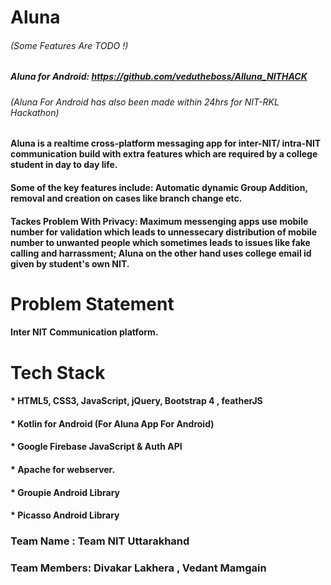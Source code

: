 # Aluna
###### (Some Features Are TODO !)
##### Aluna for Android: https://github.com/vedutheboss/Alluna_NITHACK
###### (Aluna For Android has also been made within 24hrs for NIT-RKL Hackathon)
#### Aluna is a realtime cross-platform messaging app for inter-NIT/ intra-NIT communication build with extra features which are required by a college student in day to day life.
#### Some of the key features include: Automatic dynamic Group Addition, removal and creation on cases like branch change etc.
#### Tackes Problem With Privacy: Maximum messenging apps use mobile number for validation which leads to unnessecary distribution of mobile number to unwanted people which sometimes leads to issues like fake calling and harrassment; Aluna on the other hand uses college email id given by student's own NIT.

# Problem Statement
#### Inter NIT Communication platform.

# Tech Stack
#### * HTML5, CSS3, JavaScript, jQuery, Bootstrap 4 , featherJS
#### * Kotlin for Android (For Aluna App For Android)
#### * Google Firebase JavaScript & Auth API
#### * Apache for webserver. 
#### * Groupie Android Library
#### * Picasso Android Library

### Team Name : Team NIT Uttarakhand
### Team Members: Divakar Lakhera , Vedant Mamgain


